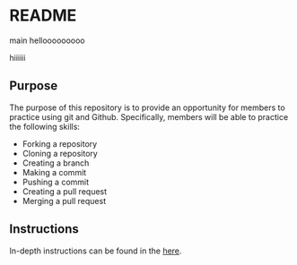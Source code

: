 # README

main
hellooooooooo


hiiiiii
## Purpose
The purpose of this repository is to provide an opportunity for members to practice using git and Github.
Specifically, members will be able to practice the following skills:
* Forking a repository
* Cloning a repository
* Creating a branch
* Making a commit
* Pushing a commit
* Creating a pull request
* Merging a pull request

## Instructions
In-depth instructions can be found in the [here](https://github.com/skills/introduction-to-github).
